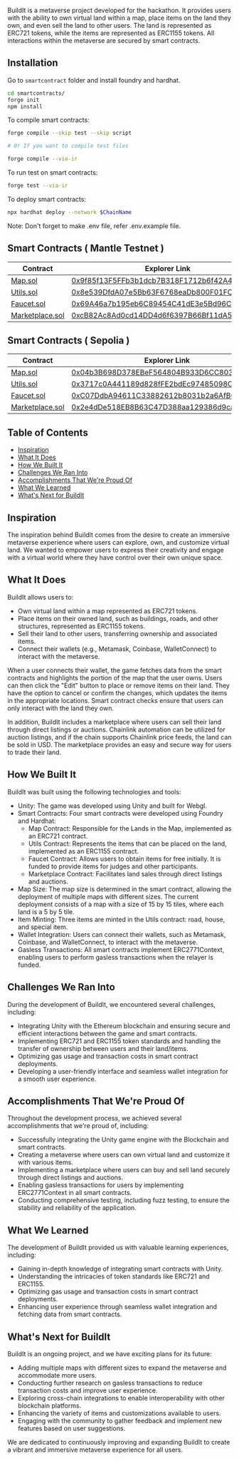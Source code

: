 BuildIt is a metaverse project developed for the hackathon. It provides users with the ability to own virtual land within a map, place items on the land they own, and even sell the land to other users. The land is represented as ERC721 tokens, while the items are represented as ERC1155 tokens. All interactions within the metaverse are secured by smart contracts.

## Installation

Go to `smartcontract` folder and install foundry and hardhat.

```bash
cd smartcontracts/
forge init
npm install
```

To compile smart contracts:

```bash
forge compile --skip test --skip script

# Or If you want to compile test files

forge compile --via-ir
```

To run test on smart contracts:

```bash
forge test --via-ir
```

To deploy smart contracts:

```bash
npx hardhat deploy --network $ChainName
```

Note: Don't forget to make .env file, refer .env.example file.

## Smart Contracts ( Mantle Testnet )

| Contract  | Explorer Link |
| ------------- | ------------- |
| [Map.sol](https://github.com/Ahmed-Aghadi/BuildIt/blob/main/smart_contracts/src/Map.sol)  | [0x9f85f13F5FFb3b1dcb7B318F1712b6f42A4CFFd4](https://explorer.testnet.mantle.xyz/address/0x9f85f13F5FFb3b1dcb7B318F1712b6f42A4CFFd4)  |
| [Utils.sol](https://github.com/Ahmed-Aghadi/BuildIt/blob/main/smart_contracts/src/Utils.sol)  | [0x8e539DfdA07e5Bb63F6768eaDb800F01FC25C336](https://explorer.testnet.mantle.xyz/address/0x8e539DfdA07e5Bb63F6768eaDb800F01FC25C336)  |
| [Faucet.sol](https://github.com/Ahmed-Aghadi/BuildIt/blob/main/smart_contracts/src/Faucet.sol)  | [0x69A46a7b195eb6C89454C41dE3e5Bd96C694D8FB](https://explorer.testnet.mantle.xyz/address/0x69A46a7b195eb6C89454C41dE3e5Bd96C694D8FB)  |
| [Marketplace.sol](https://github.com/Ahmed-Aghadi/BuildIt/blob/main/smart_contracts/src/Marketplace.sol)  | [0xcB82Ac8Ad0cd14DD4d6f6397B66Bf11dA538F12A](https://explorer.testnet.mantle.xyz/address/0xcB82Ac8Ad0cd14DD4d6f6397B66Bf11dA538F12A)  |

## Smart Contracts ( Sepolia )

| Contract  | Explorer Link |
| ------------- | ------------- |
| [Map.sol](https://github.com/Ahmed-Aghadi/BuildIt/blob/main/smart_contracts/src/Map.sol) |[0x04b3B698D378EBeF564804B933D6CC803ac2aEa3](https://sepolia.etherscan.io/address/0x04b3B698D378EBeF564804B933D6CC803ac2aEa3) |
| [Utils.sol](https://github.com/Ahmed-Aghadi/BuildIt/blob/main/smart_contracts/src/Utils.sol) |[0x3717c0A441189d828fFE2bdEc97485098CB1Dda2](https://sepolia.etherscan.io/address/0x3717c0A441189d828fFE2bdEc97485098CB1Dda2) |
| [Faucet.sol](https://github.com/Ahmed-Aghadi/BuildIt/blob/main/smart_contracts/src/Faucet.sol) |[0xC07DdbA94611C33882612b8031b2a6AfB65ca545](https://sepolia.etherscan.io/address/0xC07DdbA94611C33882612b8031b2a6AfB65ca545) |
| [Marketplace.sol](https://github.com/Ahmed-Aghadi/BuildIt/blob/main/smart_contracts/src/Marketplace.sol) |[0x2e4dDe518EB8B63C47D388aa129386d9ca110a45](https://sepolia.etherscan.io/address/0x2e4dDe518EB8B63C47D388aa129386d9ca110a45) |

## Table of Contents

- [Inspiration](#inspiration)
- [What It Does](#what-it-does)
- [How We Built It](#how-we-built-it)
- [Challenges We Ran Into](#challenges-we-ran-into)
- [Accomplishments That We're Proud Of](#accomplishments-that-were-proud-of)
- [What We Learned](#what-we-learned)
- [What's Next for BuildIt](#whats-next-for-buildit)

## Inspiration

The inspiration behind BuildIt comes from the desire to create an immersive metaverse experience where users can explore, own, and customize virtual land. We wanted to empower users to express their creativity and engage with a virtual world where they have control over their own unique space.

## What It Does

BuildIt allows users to:

- Own virtual land within a map represented as ERC721 tokens.
- Place items on their owned land, such as buildings, roads, and other structures, represented as ERC1155 tokens.
- Sell their land to other users, transferring ownership and associated items.
- Connect their wallets (e.g., Metamask, Coinbase, WalletConnect) to interact with the metaverse.

When a user connects their wallet, the game fetches data from the smart contracts and highlights the portion of the map that the user owns. Users can then click the "Edit" button to place or remove items on their land. They have the option to cancel or confirm the changes, which updates the items in the appropriate locations. Smart contract checks ensure that users can only interact with the land they own.

In addition, BuildIt includes a marketplace where users can sell their land through direct listings or auctions. Chainlink automation can be utilized for auction listings, and if the chain supports Chainlink price feeds, the land can be sold in USD. The marketplace provides an easy and secure way for users to trade their land.

## How We Built It

BuildIt was built using the following technologies and tools:

- Unity: The game was developed using Unity and built for Webgl.
- Smart Contracts: Four smart contracts were developed using Foundry and Hardhat:
  - Map Contract: Responsible for the Lands in the Map, implemented as an ERC721 contract.
  - Utils Contract: Represents the items that can be placed on the land, implemented as an ERC1155 contract.
  - Faucet Contract: Allows users to obtain items for free initially. It is funded to provide items for judges and other participants.
  - Marketplace Contract: Facilitates land sales through direct listings and auctions.
- Map Size: The map size is determined in the smart contract, allowing the deployment of multiple maps with different sizes. The current deployment consists of a map with a size of 15 by 15 tiles, where each land is a 5 by 5 tile.
- Item Minting: Three items are minted in the Utils contract: road, house, and special item.
- Wallet Integration: Users can connect their wallets, such as Metamask, Coinbase, and WalletConnect, to interact with the metaverse.
- Gasless Transactions: All smart contracts implement ERC2771Context, enabling users to perform gasless transactions when the relayer is funded.

## Challenges We Ran Into

During the development of BuildIt, we encountered several challenges, including:

- Integrating Unity with the Ethereum blockchain and ensuring secure and efficient interactions between the game and smart contracts.
- Implementing ERC721 and ERC1155 token standards and handling the transfer of ownership between users and their land/items.
- Optimizing gas usage and transaction costs in smart contract deployments.
- Developing a user-friendly interface and seamless wallet integration for a smooth user experience.

## Accomplishments That We're Proud Of

Throughout the development process, we achieved several accomplishments that we're proud of, including:

- Successfully integrating the Unity game engine with the Blockchain and smart contracts.
- Creating a metaverse where users can own virtual land and customize it with various items.
- Implementing a marketplace where users can buy and sell land securely through direct listings and auctions.
- Enabling gasless transactions for users by implementing ERC2771Context in all smart contracts.
- Conducting comprehensive testing, including fuzz testing, to ensure the stability and reliability of the application.

## What We Learned

The development of BuildIt provided us with valuable learning experiences, including:

- Gaining in-depth knowledge of integrating smart contracts with Unity.
- Understanding the intricacies of token standards like ERC721 and ERC1155.
- Optimizing gas usage and transaction costs in smart contract deployments.
- Enhancing user experience through seamless wallet integration and fetching data from smart contracts.

## What's Next for BuildIt

BuildIt is an ongoing project, and we have exciting plans for its future:

- Adding multiple maps with different sizes to expand the metaverse and accommodate more users.
- Conducting further research on gasless transactions to reduce transaction costs and improve user experience.
- Exploring cross-chain integrations to enable interoperability with other blockchain platforms.
- Enhancing the variety of items and customizations available to users.
- Engaging with the community to gather feedback and implement new features based on user suggestions.

We are dedicated to continuously improving and expanding BuildIt to create a vibrant and immersive metaverse experience for all users.
